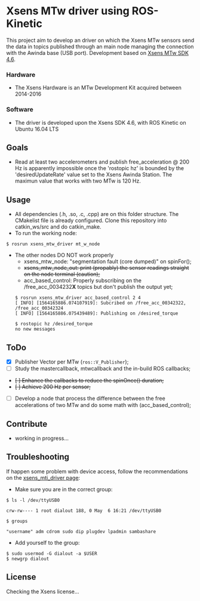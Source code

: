 # Xsens MTw driver using ROS-Kinetic

This project aim to develop an driver on which the Xsens MTw sensors send the data in topics published through an main node managing the
connection with the Awinda base (USB port). Development based on [Xsens MTw SDK 4.6](https://www.xsens.com/mt-software-suite-mtw-awinda/).

### Hardware

- The Xsens Hardware is an MTw Development Kit acquired between 2014-2016

### Software

- The driver is developed upon the Xsens SDK 4.6, with ROS Kinetic on Ubuntu 16.04 LTS

## Goals

- Read at least two accelerometers and publish free_acceleration @ 200 Hz is apparently impossible once the 'rostopic hz'
is bounded by the 'desiredUpdateRate' value set to the Xsens Awinda Station. The maximun value that works with two MTw is 120 Hz.

## Usage

- All dependencies (.h, .so, .c, .cpp) are on this folder structure. The CMakelist file is already configured. Clone this repository into
catkin_ws/src and do catkin_make. 
- To run the working node:

```
$ rosrun xsens_mtw_driver mt_w_node
```

- The other nodes DO NOT work properly
    - xsens_mtw_node: "segmentation fault (core dumped)" on spinFor();
    - ~~xsens_mtw_node_out: print (propably) the sensor readings straight on the node terminal (caution);~~
    - acc_based_control: Properly subscribing on the /free_acc_0034232**X** topics but don't publish the output yet;
    ```
    $ rosrun xsens_mtw_driver acc_based_control 2 4
    [ INFO] [1564165886.074107919]: Subcribed on /free_acc_00342322, /free_acc_00342324
    [ INFO] [1564165886.075439489]: Publishing on /desired_torque
    ```
    ```
    $ rostopic hz /desired_torque
    no new messages
    ```

## ToDo

- [x] Publisher Vector per MTw (`ros::V_Publisher`);
- [ ] Study the mastercallback, mtwcallback and the in-build ROS callbacks;
- ~~[ ] Enhance the callbacks to reduce the spinOnce() duration;~~
- ~~[ ] Achieve 200 Hz per sensor;~~
- [ ] Develop a node that process the difference between the free accelerations of two MTw and do some math with (acc_based_control);


## Contribute

- working in progress...

## Troubleshooting

If happen some problem with device access, follow the recommendations on the [xsens_mti_driver page](http://wiki.ros.org/xsens_mti_driver):

- Make sure you are in the correct group:

```
$ ls -l /dev/ttyUSB0

crw-rw---- 1 root dialout 188, 0 May  6 16:21 /dev/ttyUSB0

$ groups

"username" adm cdrom sudo dip plugdev lpadmin sambashare
```

- Add yourself to the group: 
```
$ sudo usermod -G dialout -a $USER
$ newgrp dialout
```

## License

Checking the Xsens license...